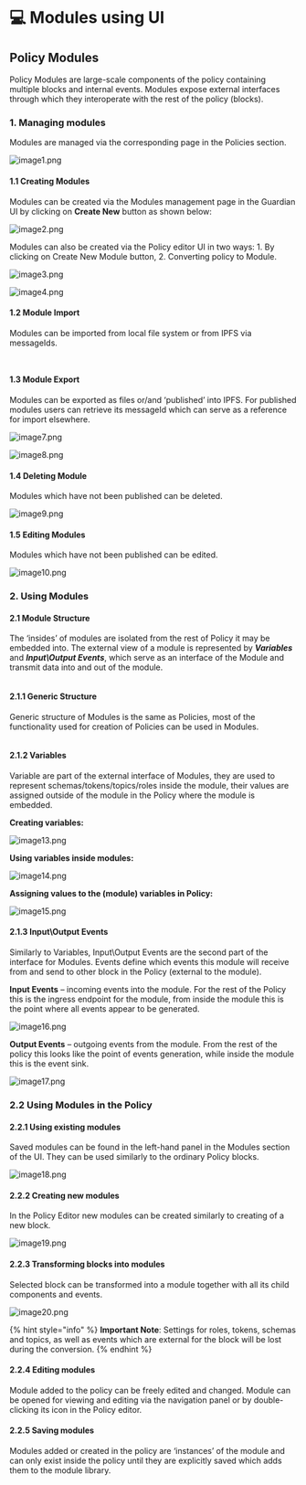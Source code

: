# 💻 Modules using UI

## **Policy Modules**

Policy Modules are large-scale components of the policy containing multiple blocks and internal events. Modules expose external interfaces through which they interoperate with the rest of the policy (blocks).

### 1. **Managing modules**

Modules are managed via the corresponding page in the Policies section.

![image1.png](../../../.gitbook/assets/0.png)

#### **1.1 Creating Modules**

Modules can be created via the Modules management page in the Guardian UI by clicking on **Create New** button as shown below:

![image2.png](../../../.gitbook/assets/1.png)

Modules can also be created via the Policy editor UI in two ways: 1. By clicking on Create New Module button, 2. Converting policy to Module.

![image3.png](../../../.gitbook/assets/2.png)

![image4.png](../../../.gitbook/assets/3.png)

#### 1.2 Module Import

Modules can be imported from local file system or from IPFS via messageIds.

<figure><img src="../../../.gitbook/assets/4.png" alt=""><figcaption></figcaption></figure>

<figure><img src="../../../.gitbook/assets/5.png" alt=""><figcaption></figcaption></figure>

#### 1.3 Module Export

Modules can be exported as files or/and ‘published’ into IPFS. For published modules users can retrieve its messageId which can serve as a reference for import elsewhere.

![image7.png](../../../.gitbook/assets/6.png)

![image8.png](../../../.gitbook/assets/7.png)

#### 1.4 Deleting Module

Modules which have not been published can be deleted.

![image9.png](../../../.gitbook/assets/8.png)

#### 1.5 Editing Modules

Modules which have not been published can be edited.

![image10.png](../../../.gitbook/assets/9.png)

### 2. Using Modules

#### 2.1 Module Structure

The ‘insides’ of modules are isolated from the rest of Policy it may be embedded into. The external view of a module is represented by _**Variables**_ and _**Input\Output Events**_, which serve as an interface of the Module and transmit data into and out of the module.

<figure><img src="../../../.gitbook/assets/10.png" alt=""><figcaption></figcaption></figure>

#### 2.1.1 Generic Structure

Generic structure of Modules is the same as Policies, most of the functionality used for creation of Policies can be used in Modules.

<figure><img src="../../../.gitbook/assets/11.png" alt=""><figcaption></figcaption></figure>

#### 2.1.2 Variables

Variable are part of the external interface of Modules, they are used to represent schemas/tokens/topics/roles inside the module, their values are assigned outside of the module in the Policy where the module is embedded.

**Creating variables:**

![image13.png](../../../.gitbook/assets/12.png)

**Using variables inside modules:**

![image14.png](../../../.gitbook/assets/13.png)

**Assigning values to the (module) variables in Policy:**

![image15.png](<../../../.gitbook/assets/14 (4).png>)

#### 2.1.3 Input\Output Events

Similarly to Variables, Input\Output Events are the second part of the interface for Modules. Events define which events this module will receive from and send to other block in the Policy (external to the module).

**Input Events** – incoming events into the module. For the rest of the Policy this is the ingress endpoint for the module, from inside the module this is the point where all events appear to be generated.

![image16.png](<../../../.gitbook/assets/15 (3).png>)

**Output Events** – outgoing events from the module. From the rest of the policy this looks like the point of events generation, while inside the module this is the event sink.

![image17.png](<../../../.gitbook/assets/16 (3).png>)

### 2.2 Using Modules in the Policy

#### 2.2.1 Using existing modules

Saved modules can be found in the left-hand panel in the Modules section of the UI. They can be used similarly to the ordinary Policy blocks.

![image18.png](<../../../.gitbook/assets/17 (3).png>)

#### 2.2.2 Creating new modules

In the Policy Editor new modules can be created similarly to creating of a new block.

![image19.png](<../../../.gitbook/assets/18 (3).png>)

#### 2.2.3 Transforming blocks into modules

Selected block can be transformed into a module together with all its child components and events.

![image20.png](<../../../.gitbook/assets/19 (4).png>)

{% hint style="info" %}
**Important Note**: Settings for roles, tokens, schemas and topics, as well as events which are external for the block will be lost during the conversion.
{% endhint %}

#### 2.2.4 Editing modules

Module added to the policy can be freely edited and changed. Module can be opened for viewing and editing via the navigation panel or by double-clicking its icon in the Policy editor.

#### 2.2.5 Saving modules

Modules added or created in the policy are ‘instances’ of the module and can only exist inside the policy until they are explicitly saved which adds them to the module library.

<figure><img src="../../../.gitbook/assets/20 (2).png" alt=""><figcaption></figcaption></figure>

